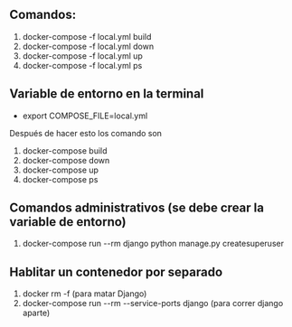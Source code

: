 ## **Comandos:**

  

 1. docker-compose -f local.yml build
 2. docker-compose -f local.yml down
 3.  docker-compose -f local.yml up
 4.  docker-compose -f local.yml ps
      

## Variable de entorno en la terminal

 - export COMPOSE_FILE=local.yml

Después de hacer esto los comando son

 1. docker-compose build
 2. docker-compose down
 3. docker-compose up
 4. docker-compose ps
  

## **Comandos administrativos (se debe crear la variable de entorno)**

 1. docker-compose run --rm django python manage.py createsuperuser

## Hablitar un contenedor por separado

 1. docker rm -f <ID> (para matar Django)
 2. docker-compose run --rm --service-ports django (para correr django aparte)